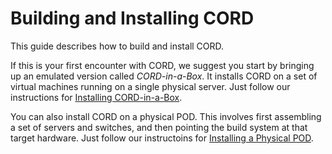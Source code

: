 # Building and Installing CORD

This guide describes how to build and install CORD.

If this is your first encounter with CORD, we suggest you start by
bringing up an emulated version called _CORD-in-a-Box_.
It installs CORD on a set of virtual machines running on a single
physical server. Just follow our instructions for
[Installing CORD-in-a-Box](install_ciab.md).

You can also install CORD on a physical POD. This involves first assembling
a set of servers and switches, and then pointing the build system at
that target hardware. Just follow our instructoins for
[Installing a Physical POD](install_pod.md).

